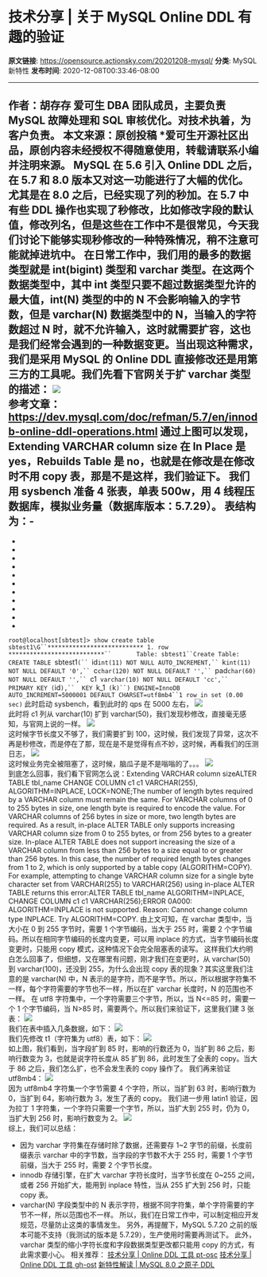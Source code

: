 # 技术分享 | 关于 MySQL Online DDL 有趣的验证

**原文链接**: https://opensource.actionsky.com/20201208-mysql/
**分类**: MySQL 新特性
**发布时间**: 2020-12-08T00:33:46-08:00

---

作者：胡存存
爱可生 DBA 团队成员，主要负责 MySQL 故障处理和 SQL 审核优化。对技术执着，为客户负责。
本文来源：原创投稿
*爱可生开源社区出品，原创内容未经授权不得随意使用，转载请联系小编并注明来源。
MySQL 在 5.6 引入 Online DDL 之后，在 5.7 和 8.0 版本又对这一功能进行了大幅的优化。尤其是在 8.0 之后，已经实现了列的秒加。在 5.7 中有些 DDL 操作也实现了秒修改，比如修改字段的默认值，修改列名，但是这些在工作中不是很常见，今天我们讨论下能够实现秒修改的一种特殊情况，稍不注意可能就掉进坑中。
在日常工作中，我们用的最多的数据类型就是 int(bigint) 类型和 varchar 类型。在这两个数据类型中，其中 int 类型只要不超过数据类型允许的最大值，int(N) 类型的中的 N 不会影响输入的字节数，但是 varchar(N) 数据类型中的 N，当输入的字符数超过 N 时，就不允许输入，这时就需要扩容，这也是我们经常会遇到的一种数据变更。当出现这种需求，我们是采用 MySQL 的 Online DDL 直接修改还是用第三方的工具呢。我们先看下官网关于扩 varchar 类型的描述：
![](.img/d3ec5c29.png)											
参考文章：https://dev.mysql.com/doc/refman/5.7/en/innodb-online-ddl-operations.html
通过上图可以发现，Extending VARCHAR column size 在 In Place 是 yes，Rebuilds Table 是 no，也就是在修改是在修改时不用 copy 表，那是不是这样，我们验证下。
我们用 sysbench 准备 4 张表，单表 500w，用 4 线程压数据库，模拟业务量（数据库版本：5.7.29）。
表结构为：- 
- 
- 
- 
- 
- 
- 
- 
- 
- 
- 
- 
- 
`root@localhost[sbtest]> show create table sbtest1\G``*************************** 1. row ***************************``       Table: sbtest1``Create Table: CREATE TABLE `sbtest1` (``  `id` int(11) NOT NULL AUTO_INCREMENT,``  `k` int(11) NOT NULL DEFAULT '0',``  `c` char(120) NOT NULL DEFAULT '',``  `pad` char(60) NOT NULL DEFAULT '',``  `c1` varchar(10) NOT NULL DEFAULT 'cc',``  PRIMARY KEY (`id`),``  KEY `k_1` (`k`)``) ENGINE=InnoDB AUTO_INCREMENT=5000001 DEFAULT CHARSET=utf8mb4``1 row in set (0.00 sec)`
此时启动 sysbench，看到此时的 qps 在 5000 左右，
![](.img/16c13fe5.png)											
此时将 c1 列从 varchar(10) 扩到 varchar(50)，我们发现秒修改，直接毫无感知，与官网上说的一样。
![](.img/c668fea8.png)											
这时候字节长度又不够了，我们需要扩到 100，这时候，我们发现了异常，这次不再是秒修改，而是停在了那，现在是不是觉得有点不妙，这时候，再看我们的压测日志，
![](.img/bb2b5471.png)											
这时候业务完全被阻塞了，这时候，脑瓜子是不是嗡嗡的了。。。
![](.img/d7f1070b.png)											
到底怎么回事，我们看下官网怎么说：Extending VARCHAR column sizeALTER TABLE tbl_name CHANGE COLUMN c1 c1 VARCHAR(255), ALGORITHM=INPLACE, LOCK=NONE;The number of length bytes required by a VARCHAR column must remain the same. For VARCHAR columns of 0 to 255 bytes in size, one length byte is required to encode the value. For VARCHAR columns of 256 bytes in size or more, two length bytes are required. As a result, in-place ALTER TABLE only supports increasing VARCHAR column size from 0 to 255 bytes, or from 256 bytes to a greater size. In-place ALTER TABLE does not support increasing the size of a VARCHAR column from less than 256 bytes to a size equal to or greater than 256 bytes. In this case, the number of required length bytes changes from 1 to 2, which is only supported by a table copy (ALGORITHM=COPY). For example, attempting to change VARCHAR column size for a single byte character set from VARCHAR(255) to VARCHAR(256) using in-place ALTER TABLE returns this error:ALTER TABLE tbl_name ALGORITHM=INPLACE, CHANGE COLUMN c1 c1 VARCHAR(256);ERROR 0A000: ALGORITHM=INPLACE is not supported. Reason: Cannot change column type INPLACE. Try ALGORITHM=COPY.
由上文可知，在 varchar 类型中，当大小在 0 到 255 字节时，需要 1 个字节编码，当大于 255 时，需要 2 个字节编码。所以在相同字节编码的长度内变更，可以用 inplace 的方式，当字节编码长度变更时，只能用 copy 模式，这种情况下会完全阻塞表的读写。
这样我们大约明白怎么回事了，但细想，又在哪里有问题，刚才我们在变更时，从 varchar(50) 到 varchar(100)，还没到 255，为什么会出现 copy 表的现象？其实这里我们注意的是 varchar(N) 中，N 表示的是字符，而不是字节。所以，所以根据字符集不一样，每个字符需要的字节也不一样，所以在扩 varchar 长度时，N 的范围也不一样。
在 utf8 字符集中，一个字符需要三个字节，所以，当 N<=85 时，需要一个 1 个字节编码，当 N>85 时，需要两个。所以我们来验证下，这里我们建 3 张表：
![](.img/5be8a563.png)											
我们在表中插入几条数据，如下：
![](.img/ef509263.png)											
我们先修改 t1（字符集为 utf8）表，如下：
![](.img/b95772e8.png)											
如上图，我们看到，当字段扩到 85 时，影响的行数还为 0，当扩到 86 之后，影响行数变为 3，也就是说字符长度从 85 扩到 86，此时发生了全表的 copy。当大于 86 之后，我们怎么扩，也不会发生表的 copy 操作了。
我们再来验证 utf8mb4：
![](.img/cdb6c6d2.png)											
因为 utf8mb4 字符集一个字节需要 4 个字符，所以，当扩到 63 时，影响行数为 0，当扩到 64，影响行数为 3，发生了表的 copy。
我们进一步用 latin1 验证，因为拉丁 1 字符集，一个字符只需要一个字节，所以，当扩大到 255 时，仍为 0，当扩大到 256 时，影响行数变为 2。
![](.img/ea2e11cf.png)											
综上，我们可以总结：
- 因为 varchar 字符集在存储时除了数据，还需要存 1~2 字节的前缀，长度前缀表示 varchar 中的字节数，当字段的字节数不大于 255 时，需要 1 个字节前缀，当大于 255 时，需要 2 个字节长度。
- innodb 存储引擎，在扩大 varchar 字符长度时，当字节长度在 0~255 之间，或者 256 开始扩大，能用到 inplace 特性，当从 255 扩大到 256 时，只能 copy 表。
- varchar(N) 字段类型中的 N 表示字符，根据不同字符集，单个字符需要的字节不一样，所以范围也不一样。
所以，我们在日常工作中，可以制定相应开发规范，尽量防止这类的事情发生。
另外，再提醒下，MySQL 5.7.20 之前的版本可能不支持（我测试的版本是 5.7.29），生产使用时需要再测试下。
此外，varchar 类型的缩小字符长度和字段数据类型更改都只能用 copy 的方式，有此需求要小心。
相关推荐：
[技术分享 | Online DDL 工具 pt-osc](https://opensource.actionsky.com/20200916-ddl/)
[技术分享 | Online DDL 工具 gh-ost](https://opensource.actionsky.com/20200730-mysql/)
[新特性解读 | MySQL 8.0 之原子 DDL](https://opensource.actionsky.com/20200709-mysql/)